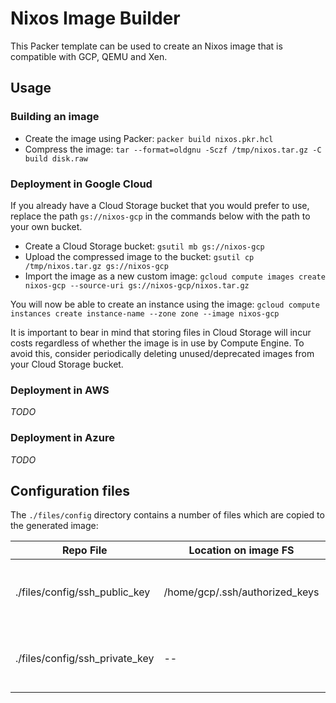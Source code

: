 # Nixos Image Builder
This Packer template can be used to create an Nixos image that is compatible with GCP, QEMU and Xen.

## Usage

### Building an image
- Create the image using Packer:
`packer build nixos.pkr.hcl`
- Compress the image:
`tar --format=oldgnu -Sczf /tmp/nixos.tar.gz -C build disk.raw`

### Deployment in Google Cloud
If you already have a Cloud Storage bucket that you would prefer to use, replace the path `gs://nixos-gcp` in the commands below with the path to your own bucket.

- Create a Cloud Storage bucket:
`gsutil mb gs://nixos-gcp`
- Upload the compressed image to the bucket:
`gsutil cp /tmp/nixos.tar.gz gs://nixos-gcp`
- Import the image as a new custom image:
`gcloud compute images create nixos-gcp --source-uri gs://nixos-gcp/nixos.tar.gz`

You will now be able to create an instance using the image:
`gcloud compute instances create instance-name --zone zone --image nixos-gcp`

It is important to bear in mind that storing files in Cloud Storage will incur costs regardless of whether the image is in use by Compute Engine. To avoid this, consider periodically deleting unused/deprecated images from your Cloud Storage bucket.

### Deployment in AWS
*TODO*

### Deployment in Azure
*TODO*

## Configuration files
The `./files/config` directory contains a number of files which are copied to the generated image:

|Repo File                      |Location on image FS            |Purpose                                   |
|-------------------------------|--------------------------------|------------------------------------------|
|./files/config/ssh_public_key  |/home/gcp/.ssh/authorized_keys  |Default SSH public keys for account       |
|./files/config/ssh_private_key |--                              |Default SSH private keys for account      |

